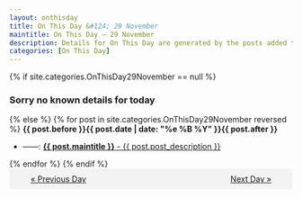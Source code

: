 ```yaml
---
layout: onthisday
title: On This Day &#124; 29 November
maintitle: On This Day — 29 November
description: Details for On This Day are generated by the posts added to the website so the content is subject to changes/updates over time.
categories: [On This Day]
---
```


{% if site.categories.OnThisDay29November == null %}
<h3>Sorry no known details for today</h3>
{% else %}
{% for post in site.categories.OnThisDay29November reversed %}
<strong>{{ post.before }}{{ post.date | date: "%e %B %Y" }}{{ post.after }}</strong>
<ul>
<li> ——: <a class="{{ post.class }}" href="{{ post.url }}"><strong>{{ post.maintitle }}</strong> - {{ post.post_description }}</a></li>
</ul>
{% endfor %}
{% endif %}
<br />
<div style="background-color: #f3f3f3; padding: 10px; border-radius: 5px; text-align: center; display: flex; justify-content: space-evenly;">
<a href="/onthisday/11/11-28">« Previous Day</a>
<span style="visibility:hidden;">[ Visit Leap Year February 29 ]</span>
<a href="/onthisday/11/11-30">Next Day »</a>
</div>
